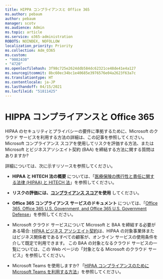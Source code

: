```yaml
---
title: HIPPA コンプライアンスと Office 365
ms.author: pebaum
author: pebaum
manager: scotv
ms.audience: Admin
ms.topic: article
ms.service: o365-administration
ROBOTS: NOINDEX, NOFOLLOW
localization_priority: Priority
ms.collection: Adm_O365
ms.custom:
- "9002430"
- "4720"
ms.openlocfilehash: 3f98c725e2624ddb584dc62321ce48de41e4a127
ms.sourcegitcommit: 8bc60ec34bc1e40685e3976576e04a2623f63a7c
ms.translationtype: HT
ms.contentlocale: ja-JP
ms.lasthandoff: 04/15/2021
ms.locfileid: "51811425"
---
```

# <a name="hippa-compliance-and-office-365"></a>HIPPA コンプライアンスと Office 365

HIPAA のセキュリティとプライバシーの要件に準拠するために、Microsoft のクラウド サービスを利用する方法の詳細は、この記事を参照してください。  Microsoft コンプライアンス スコアを使用してリスクを評価する方法、または Microsoft とビジネスアソシエイト契約 (BAA) を締結する方法に関する質問はありますか?  

詳細については、次に示すリソースを参照してください。

- **HIPAA と HITECH 法の概要** については、「[医療保険の携行性と責任に関する法律 (HIPAA) と HITECH 法](https://docs.microsoft.com/microsoft-365/compliance/offering-hipaa-hitech?view=o365-worldwide)」を参照してください。

- **リスクの評価には、[コンプライアンス スコア](https://docs.microsoft.com/microsoft-365/compliance/offering-hipaa-hitech?view=o365-worldwide#use-microsoft-compliance-score-to-assess-your-risk)を使用** してください。

- **Office 365 コンプライアンス サービスのドキュメント** については、「[Office 365, Office 365 U.S. Government, and Office 365 U.S. Government Defense](https://go.microsoft.com/fwlink/p/?LinkID=2077751)」を参照してください。

- Microsoft クラウド サービスについて Microsoft と BAA を締結する必要がある場合: [HIPAA ビジネス アソシエイト契約](https://aka.ms/BAA)は、HIPAA の対象事業体またはビジネス関係者であるすべての顧客が、オンライン サービスの使用条件を介して既定で利用できます。 この BAA の対象となるクラウド サービスの一覧については、この Web ページの「対象となる Microsoft のクラウド サービス」を参照してください。

- Microsoft Teams を使用しますか? 「[HIPAA コンプライアンスのために Microsoft Teams を利用する方法](https://www.microsoft.com/microsoft-365/blog/2019/04/30/white-paper-microsoft-teams-healthcare-providers-hipaa-compliance/)」を参照してください。
